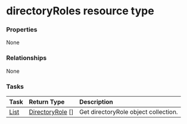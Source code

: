 # directoryRoles resource type



### Properties
None

### Relationships
None


### Tasks

| Task		   | Return Type	|Description|
|:---------------|:--------|:----------|
|[List](../api/directoryrole_list.md) | [DirectoryRole](directoryrole.md) [] |Get directoryRole object collection. |

<!-- uuid: d319d98e-51fb-4010-b8ca-a264d9bbf9ea
2015-10-09 18:21:33 UTC -->